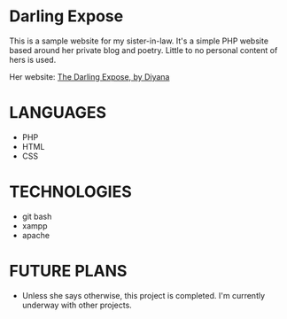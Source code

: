 # Darling Expose

This is a sample website for my sister-in-law. It's a simple PHP website based around her private blog and poetry. Little to no personal content of hers is used.

Her website: [The Darling Expose, by Diyana](https://darlingexpose.com/)

# LANGUAGES
- PHP
- HTML
- CSS

# TECHNOLOGIES
- git bash
- xampp
- apache

# FUTURE PLANS
- Unless she says otherwise, this project is completed. I'm currently underway with other projects. 
